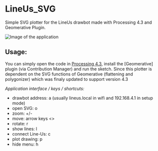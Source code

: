 # LineUs_SVG
Simple SVG plotter for the LineUs drawbot made with Processing 4.3 and Geomerative Plugin.

![Image of the application](https://github.com/ixd-hof/LineUs_SVG/raw/master/LineUs_SVG.png)

## Usage:
You can simply open the code in [Processing 4.3](https://processing.org/download/), install the [Geomerative] plugin (via Contribution Manager) and run the sketch. Since this plotter is dependent on the SVG functions of Geomerative (flattening and polygonizer) which was finaly updated to support version 4.3 


_Application interface / keys / shortcuts:_
* drawbot address: a (usually lineus.local in wifi and 192.168.4.1 in setup mode)
* open SVG: o
* zoom: +/-
* move: arrow keys <>
* rotate: r
* show lines: l
* connect Line-Us: c
* plot drawing: p
* hide menu: h
